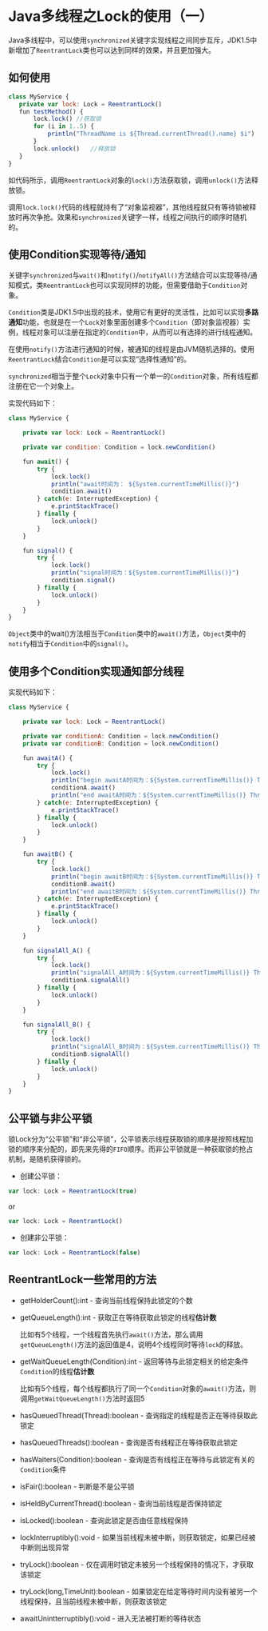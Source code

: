 # Java多线程之Lock的使用（一）

Java多线程中，可以使用`synchronized`关键字实现线程之间同步互斥，JDK1.5中新增加了`ReentrantLock`类也可以达到同样的效果，并且更加强大。

## 如何使用

```javascript
class MyService {
   private var lock: Lock = ReentrantLock()
   fun testMethod() {
       lock.lock() //获取锁
       for (i in 1..5) {
           println("ThreadName is ${Thread.currentThread().name} $i")
       }
       lock.unlock()   //释放锁
   }
}
```

如代码所示，调用`ReentrantLock`对象的`lock()`方法获取锁，调用`unlock()`方法释放锁。

调用`lock.lock()`代码的线程就持有了“对象监视器”，其他线程就只有等待锁被释放时再次争抢。效果和`synchronized`关键字一样，线程之间执行的顺序时随机的。

## 使用Condition实现等待/通知

关键字`synchronized`与`wait()`和`notify()`/`notifyAll()`方法结合可以实现等待/通知模式，类`ReentrantLock`也可以实现同样的功能，但需要借助于`Condition`对象。

`Condition`类是JDK1.5中出现的技术，使用它有更好的灵活性，比如可以实现**多路通知**功能，也就是在一个`Lock`对象里面创建多个`Condition`（即对象监视器）实例，线程对象可以注册在指定的`Condition`中，从而可以有选择的进行线程通知。

在使用`notify()`方法进行通知的时候，被通知的线程是由JVM随机选择的。使用`ReentrantLock`结合`Condition`是可以实现“选择性通知”的。

`synchronized`相当于整个`Lock`对象中只有一个单一的`Condition`对象，所有线程都注册在它一个对象上。

实现代码如下：
```javascript
class MyService {

    private var lock: Lock = ReentrantLock()

    private var condition: Condition = lock.newCondition()

    fun await() {
        try {
            lock.lock()
            println("await时间为： ${System.currentTimeMillis()}")
            condition.await()
        } catch(e: InterruptedException) {
            e.printStackTrace()
        } finally {
            lock.unlock()
        }
    }

    fun signal() {
        try {
            lock.lock()
            println("signal时间为：${System.currentTimeMillis()}")
            condition.signal()
        } finally {
            lock.unlock()
        }
    }
}
```

`Object`类中的wait()方法相当于`Condition`类中的`await()`方法，`Object`类中的`notify`相当于`Condition`中的`signal()`。

## 使用多个Condition实现通知部分线程

实现代码如下：
```javascript
class MyService {

    private var lock: Lock = ReentrantLock()

    private var conditionA: Condition = lock.newCondition()
    private var conditionB: Condition = lock.newCondition()

    fun awaitA() {
        try {
            lock.lock()
            println("begin awaitA时间为：${System.currentTimeMillis()} ThreadName = ${Thread.currentThread().name}")
            conditionA.await()
            println("end awaitA时间为：${System.currentTimeMillis()} ThreadName = ${Thread.currentThread().name}")
        } catch(e: InterruptedException) {
            e.printStackTrace()
        } finally {
            lock.unlock()
        }
    }

    fun awaitB() {
        try {
            lock.lock()
            println("begin awaitB时间为：${System.currentTimeMillis()} ThreadName = ${Thread.currentThread().name}")
            conditionB.await()
            println("end awaitB时间为：${System.currentTimeMillis()} ThreadName = ${Thread.currentThread().name}")
        } catch(e: InterruptedException) {
            e.printStackTrace()
        } finally {
            lock.unlock()
        }
    }

    fun signalAll_A() {
        try {
            lock.lock()
            println("signalAll_A时间为：${System.currentTimeMillis()} ThreadName = ${Thread.currentThread().name}")
            conditionA.signalAll()
        } finally {
            lock.unlock()
        }
    }

    fun signalAll_B() {
        try {
            lock.lock()
            println("signalAll_B时间为：${System.currentTimeMillis()} ThreadName = ${Thread.currentThread().name}")
            conditionB.signalAll()
        } finally {
            lock.unlock()
        }
    }
}
```

## 公平锁与非公平锁

锁Lock分为“公平锁”和“非公平锁”，公平锁表示线程获取锁的顺序是按照线程加锁的顺序来分配的，即先来先得的`FIFO`顺序。而非公平锁就是一种获取锁的抢占机制，是随机获得锁的。

* 创建公平锁：
```javascript
var lock: Lock = ReentrantLock(true)
```
or
```javascript
var lock: Lock = ReentrantLock()
```

* 创建非公平锁：
```javascript
var lock: Lock = ReentrantLock(false)
```

## ReentrantLock一些常用的方法

* getHolderCount():int - 查询当前线程保持此锁定的个数

* getQueueLength():int - 获取正在等待获取此锁定的线程**估计数**

  比如有5个线程，一个线程首先执行`await()`方法，那么调用`getQueueLength()`方法的返回值是4，说明4个线程同时等待`lock`的释放。

* getWaitQueueLength(Condition):int - 返回等待与此锁定相关的给定条件`Condition`的线程**估计数**

  比如有5个线程，每个线程都执行了同一个`Condition`对象的`await()`方法，则调用`getWaitQueueLength()`方法时返回5

* hasQueuedThread(Thread):boolean - 查询指定的线程是否正在等待获取此锁定

* hasQueuedThreads():boolean - 查询是否有线程正在等待获取此锁定

* hasWaiters(Condition):boolean - 查询是否有线程正在等待与此锁定有关的`Condition`条件

* isFair():boolean - 判断是不是公平锁

* isHeldByCurrentThread():boolean - 查询当前线程是否保持锁定

* isLocked():boolean - 查询此锁定是否由任意线程保持

* lockInterruptibly():void - 如果当前线程未被中断，则获取锁定，如果已经被中断则出现异常

* tryLock():boolean - 仅在调用时锁定未被另一个线程保持的情况下，才获取该锁定

* tryLock(long,TimeUnit):boolean - 如果锁定在给定等待时间内没有被另一个线程保持，且当前线程未被中断，则获取该锁定

* awaitUnintterruptibly():void - 进入无法被打断的等待状态
